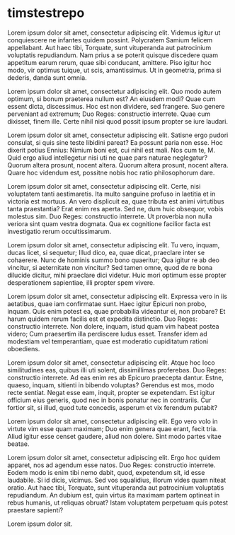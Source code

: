 timstestrepo
============
Lorem ipsum dolor sit amet, consectetur adipiscing elit. Videmus igitur ut conquiescere ne infantes quidem possint. Polycratem Samium felicem appellabant. Aut haec tibi, Torquate, sunt vituperanda aut patrocinium voluptatis repudiandum. Nam prius a se poterit quisque discedere quam appetitum earum rerum, quae sibi conducant, amittere. Piso igitur hoc modo, vir optimus tuique, ut scis, amantissimus. Ut in geometria, prima si dederis, danda sunt omnia. 

Lorem ipsum dolor sit amet, consectetur adipiscing elit. Quo modo autem optimum, si bonum praeterea nullum est? An eiusdem modi? Quae cum essent dicta, discessimus. Hoc est non dividere, sed frangere. Suo genere perveniant ad extremum; Duo Reges: constructio interrete. Quae cum dixisset, finem ille. Certe nihil nisi quod possit ipsum propter se iure laudari.

Lorem ipsum dolor sit amet, consectetur adipiscing elit. Satisne ergo pudori consulat, si quis sine teste libidini pareat? Ea possunt paria non esse. Hoc dixerit potius Ennius: Nimium boni est, cui nihil est mali. Nos cum te, M. Quid ergo aliud intellegetur nisi uti ne quae pars naturae neglegatur? Quorum altera prosunt, nocent altera. Quorum altera prosunt, nocent altera. Quare hoc videndum est, possitne nobis hoc ratio philosophorum dare.

Lorem ipsum dolor sit amet, consectetur adipiscing elit. Certe, nisi voluptatem tanti aestimaretis. Ita multo sanguine profuso in laetitia et in victoria est mortuus. An vero displicuit ea, quae tributa est animi virtutibus tanta praestantia? Erat enim res aperta. Sed ne, dum huic obsequor, vobis molestus sim. Duo Reges: constructio interrete. Ut proverbia non nulla veriora sint quam vestra dogmata. Qua ex cognitione facilior facta est investigatio rerum occultissimarum.

Lorem ipsum dolor sit amet, consectetur adipiscing elit. Tu vero, inquam, ducas licet, si sequetur; Illud dico, ea, quae dicat, praeclare inter se cohaerere. Nunc de hominis summo bono quaeritur; Qua igitur re ab deo vincitur, si aeternitate non vincitur? Sed tamen omne, quod de re bona dilucide dicitur, mihi praeclare dici videtur. Huic mori optimum esse propter desperationem sapientiae, illi propter spem vivere.

Lorem ipsum dolor sit amet, consectetur adipiscing elit. Expressa vero in iis aetatibus, quae iam confirmatae sunt. Haec igitur Epicuri non probo, inquam. Quis enim potest ea, quae probabilia videantur ei, non probare? Et harum quidem rerum facilis est et expedita distinctio. Duo Reges: constructio interrete. Non dolere, inquam, istud quam vim habeat postea videro; Cum praesertim illa perdiscere ludus esset. Transfer idem ad modestiam vel temperantiam, quae est moderatio cupiditatum rationi oboediens.

Lorem ipsum dolor sit amet, consectetur adipiscing elit. Atque hoc loco similitudines eas, quibus illi uti solent, dissimillimas proferebas. Duo Reges: constructio interrete. Ad eas enim res ab Epicuro praecepta dantur. Estne, quaeso, inquam, sitienti in bibendo voluptas? Gerendus est mos, modo recte sentiat. Negat esse eam, inquit, propter se expetendam. Est igitur officium eius generis, quod nec in bonis ponatur nec in contrariis. Cur fortior sit, si illud, quod tute concedis, asperum et vix ferendum putabit?

Lorem ipsum dolor sit amet, consectetur adipiscing elit. Ego vero volo in virtute vim esse quam maximam; Duo enim genera quae erant, fecit tria. Aliud igitur esse censet gaudere, aliud non dolere. Sint modo partes vitae beatae.

Lorem ipsum dolor sit amet, consectetur adipiscing elit. Ergo hoc quidem apparet, nos ad agendum esse natos. Duo Reges: constructio interrete. Eodem modo is enim tibi nemo dabit, quod, expetendum sit, id esse laudabile. Si id dicis, vicimus. Sed vos squalidius, illorum vides quam niteat oratio. Aut haec tibi, Torquate, sunt vituperanda aut patrocinium voluptatis repudiandum. An dubium est, quin virtus ita maximam partem optineat in rebus humanis, ut reliquas obruat? Istam voluptatem perpetuam quis potest praestare sapienti?


Lorem ipsum dolor sit.